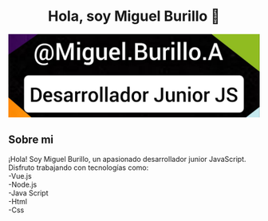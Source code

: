 <div align="center">
<h1 align="center">Hola, soy Miguel Burillo 👋</h1>
</div>
<img src="https://github.com/mburillo1/mburillo1/blob/main/Githubprofile.jpg">

## Sobre mi
¡Hola! Soy Miguel Burillo, un apasionado desarrollador junior JavaScript. Disfruto trabajando con tecnologías como:<br>
-Vue.js<br>
-Node.js<br>
-Java Script<br>
-Html<br>
-Css


